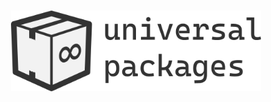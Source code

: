 <h1 align="center">
  <img src="https://raw.githubusercontent.com/universal-packages/.github/main/media/imagotype-horizontal%401024.png" alt="Modales" title="Modales" width="400">
</h1>
